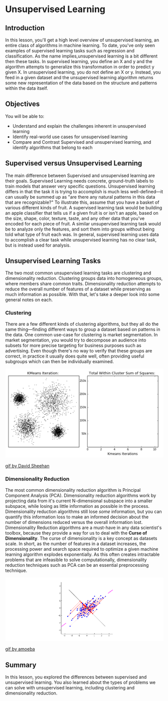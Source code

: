 
# Unsupervised Learning

## Introduction

In this lesson, you'll get a high level overview of unsupervised learning, an entire class of algorithms in machine learning. To date, you've only seen examples of supervised learning tasks such as regression and classification. As the name implies,unsupervised learning is a bit different then these tasks. In supervised learning, you define an X and y and the algorithm attempts to generalize this transformation in order to predict y given X. In unsupervised learning, you do not define an X or y. Instead, you feed in a given dataset and the unsupervised learning algorithm returns some new representation of the data based on the structure and patterns within the data itself.

## Objectives

You will be able to:

* Understand and explain the challenges inherent in unsupervised learning
* Identify real-world use cases for unsupervised learning
* Compare and Contrast Supervised and unsupervised learning, and identify algorithms that belong to each


## Supervised versus Unsupervised Learning


The main difference between Supervised and unsupervised learning are their goals. Supervised Learning needs concrete, ground-truth labels to train models that answer very specific questions. Unsupervised learning differs in that the task it is trying to accomplish is much less well-defined&mdash;it can usually be summed up as "are there any natural patterns in this data that are recognizable?"  To illustrate this, assume that you have a basket of various different kinds of fruit. A supervised learning task would be building an apple classifier that tells us if a given fruit is or isn't an apple, based on the size, shape, color, texture, taste, and any other data that you've encoded for each piece of fruit. A similar unsupervised learning task would be to analyze only the features, and sort them into groups without being told what type of fruit each was. In general, supervised learning uses data to accomplish a clear task while unsupervised learning has no clear task, but is instead used for analysis.


## Unsupervised Learning Tasks

The two most common unsupervised learning tasks are clustering and dimensionality reduction. Clustering groups data into homogeneous groups, where members share common traits. Dimensionality reduction attempts to reduce the overall number of features of a dataset while preserving as much information as possible. With that, let's take a deeper look into some general notes on each.

### Clustering

There are a few different kinds of clustering algorithms, but they all do the same thing&mdash;finding different ways to group a dataset based on patterns in the data.  One common use-case for clustering is market segmentation. In market segmentation, you would try to decompose an audience into subsets for more precise targeting for business purposes such as advertising. Even though there's no way to verify that these groups are correct, in practice it usually does quite well, often providing useful subgroups which can then be individually examined.

<img src='images/kmeans.gif'>

[gif by David Sheehan](https://dashee87.github.io/data%20science/general/Clustering-with-Scikit-with-GIFs/)

### Dimensionality Reduction

The most common dimensionality reduction algorithm is Principal Component Analysis (PCA). Dimensionality reduction algorithms work by projecting data from it's current N-dimensional subspace into a smaller subspace, while losing as little information as possible in the process. Dimensionality reduction algorithms still lose _some_ information, but you can quantify this information loss to make an informed decision about the number of dimensions reduced versus the overall information lost. Dimensionality Reduction algorithms are a must-have in any data scientist's toolbox, because they provide a way for us to deal with the **Curse of Dimensionality**. The curse of dimensionality is a key concept as datasets scale. In short, as the number of features in a dataset increases, the processing power and search space required to optimize a given machine learning algorithm explodes exponentially. As this often creates intractable problems that are infeasible to solve computationally, dimensionality reduction techniques such as PCA can be an essential preprocessing technique.

<img src='images/pca.gif'>

[gif by amoeba](https://stats.stackexchange.com/questions/2691/making-sense-of-principal-component-analysis-eigenvectors-eigenvalues/140579#140579)

## Summary

In this lesson, you explored the differences between supervised and unsupervised learning. You also learned about the types of problems we can solve with unsupervised learning, including clustering and dimensionality reduction.



```python

```
